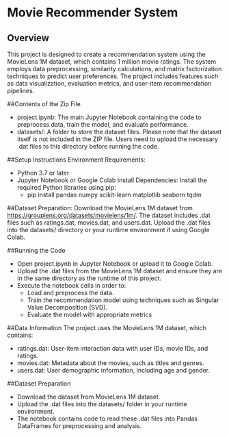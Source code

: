 # Movie Recommender System

## Overview
This project is designed to create a recommendation system using the MovieLens 1M dataset, which contains 1 million movie ratings. The system employs data preprocessing, similarity calculations, and matrix factorization techniques to predict user preferences. The project includes features such as data visualization, evaluation metrics, and user-item recommendation pipelines.

##Contents of the Zip File
- project.ipynb: The main Jupyter Notebook containing the code to preprocess data, train the model, and evaluate performance.
- datasets/: A folder to store the dataset files. Please note that the dataset itself is not included in the ZIP file. Users need to upload the necessary .dat files to this directory before running the code.

##Setup Instructions
Environment Requirements:
  - Python 3.7 or later
  - Jupyter Notebook or Google Colab
Install Dependencies:
  Install the required Python libraries using pip:
    - pip install pandas numpy scikit-learn matplotlib seaborn tqdm

##Dataset Preparation:
Download the MovieLens 1M dataset from https://grouplens.org/datasets/movielens/1m/. The dataset includes .dat files such as ratings.dat, movies.dat, and users.dat.
Upload the .dat files into the datasets/ directory or your runtime environment if using Google Colab.

##Running the Code
  - Open project.ipynb in Jupyter Notebook or upload it to Google Colab.
  - Upload the .dat files from the MovieLens 1M dataset and ensure they are in the same directory as the runtime of this project.
  - Execute the notebook cells in order to:
    - Load and preprocess the data.
    - Train the recommendation model using techniques such as Singular Value Decomposition (SVD).
    - Evaluate the model with appropriate metrics
   
##Data Information
The project uses the MovieLens 1M dataset, which contains:
  - ratings.dat: User-item interaction data with user IDs, movie IDs, and ratings.
  - movies.dat: Metadata about the movies, such as titles and genres.
  - users.dat: User demographic information, including age and gender.

##Dataset Preparation
  - Download the dataset from MovieLens 1M dataset.
  - Upload the .dat files into the datasets/ folder in your runtime environment.
  - The notebook contains code to read these .dat files into Pandas DataFrames for preprocessing and analysis. 
